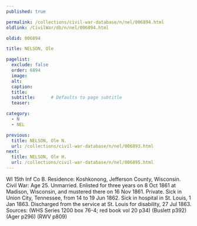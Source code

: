 ```yaml
---
published: true

permalink: /collections/civil-war-database/n/nel/006894.html
oldlink: /CivilWar/db/n/nel/006894.html

oldid: 006894

title: NELSON, Ole

pagelist:
  exclude: false
  order: 6894
  image: 
  alt:
  caption:
  title:
  subtitle:      # Defaults to page subtitle
  teaser:

category: 
  - N 
  - NEL

previous:
  title: NELSON, Ole N.
  url: /collections/civil-war-database/n/nel/006893.html  
next:
  title: NELSON, Ole H.
  url: /collections/civil-war-database/n/nel/006895.html   
---
```

WI 15th Inf Co B. Residence: Koshkonong, Jefferson County, Wisconsin. Civil War: Age 25. Unmarried. Enlisted for three years on 8 Oct 1861 at Madison, Wisconsin, and mustered there on 16 Nov 1861. Private. Sick in Union City, Tennessee, from 14 to 19 Jun 1862. Sick in hospital in St. Louis, 1 Jan 1863. Discharged from the service at St. Louis for disability, 27 Jul 1863. Sources: (WHS Series 1200 box 76-4; red book vol 20 p34) (Buslett p392) (Ager p296) (RWV p809)